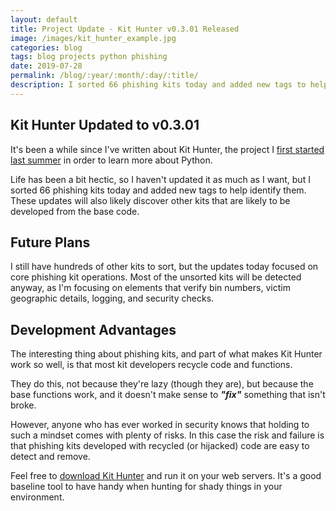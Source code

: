 ```yaml
---
layout: default
title: Project Update - Kit Hunter v0.3.01 Released
image: /images/kit_hunter_example.jpg
categories: blog
tags: blog projects python phishing
date: 2019-07-28
permalink: /blog/:year/:month/:day/:title/
description: I sorted 66 phishing kits today and added new tags to help identify them.
---
```


## Kit Hunter Updated to v0.3.01
It's been a while since I've written about Kit Hunter, the project I [first started last summer][1] in order to learn more about Python.

Life has been a bit hectic, so I haven't updated it as much as I want, but I sorted 66 phishing kits today and added new tags to help identify them. These updates will also likely discover other kits that are likely to be developed from the base code.

## Future Plans
I still have hundreds of other kits to sort, but the updates today focused on core phishing kit operations. Most of the unsorted kits will be detected anyway, as I'm focusing on elements that verify bin numbers, victim geographic details, logging, and security checks.

## Development Advantages
The interesting thing about phishing kits, and part of what makes Kit Hunter work so well, is that most kit developers recycle code and functions.

They do this, not because they're lazy (though they are), but because the base functions work, and it doesn't make sense to _**"fix"**_ something that isn't broke.

However, anyone who has ever worked in security knows that holding to such a mindset comes with plenty of risks. In this case the risk and failure is that phishing kits developed with recycled (or hijacked) code are easy to detect and remove.

Feel free to [download Kit Hunter][2] and run it on your web servers. It's a good baseline tool to have handy when hunting for shady things in your environment.

[1]:/data/2018/08/03/learning-python-the-hard-way-kit-hunter-project/

[2]:https://github.com/SteveD3/kit_hunter
